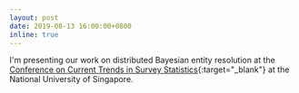 ```yaml
---
layout: post
date: 2019-08-13 16:00:00+0800
inline: true
---
```


I'm presenting our work on distributed Bayesian entity resolution at the [Conference on Current Trends in Survey Statistics](https://ims.nus.edu.sg/orgsites/2019data/){:target="\_blank"}
at the National University of Singapore.